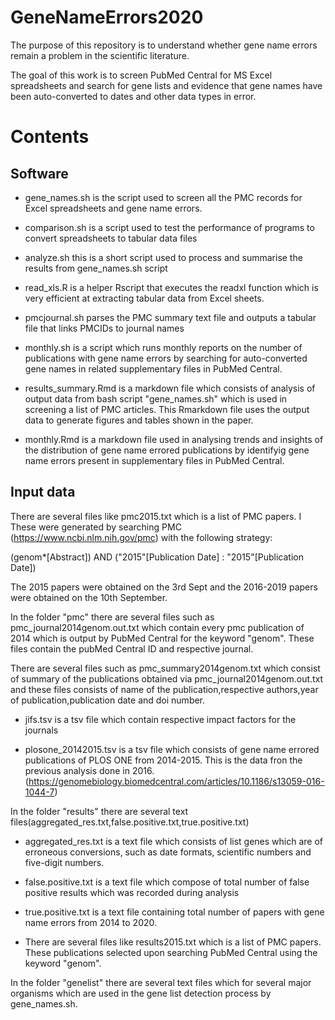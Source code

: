 # GeneNameErrors2020

The purpose of this repository is to understand whether gene name errors remain a problem in the scientific literature.

The goal of this work is to screen PubMed Central for MS Excel spreadsheets and search for gene lists and evidence that gene names have been auto-converted to dates and other data types in error.

# Contents

## Software

* gene_names.sh is the script used to screen all the PMC records for Excel spreadsheets and gene name errors.

* comparison.sh is a script used to test the performance of programs to convert spreadsheets to tabular data files

* analyze.sh this is a short script used to process and summarise the results from gene_names.sh script

* read_xls.R is a helper Rscript that executes the readxl function which is very efficient at extracting tabular data from Excel sheets.

* pmcjournal.sh parses the PMC summary text file and outputs a tabular file that links PMCIDs to journal names

* monthly.sh is a script which runs monthly reports on the number of publications with gene name errors by searching for auto-converted gene names in related supplementary files in PubMed Central. 

* results_summary.Rmd is a markdown file which consists of analysis of output data from bash script "gene_names.sh" which is used in screening a list of PMC articles. This Rmarkdown file uses the output data to generate figures and tables shown in the paper.

* monthly.Rmd is a markdown file used in analysing trends and insights of the distribution of gene name errored publications by identifyig gene name errors present in supplementary files in PubMed Central. 

## Input data

There are several files like pmc2015.txt which is a list of PMC papers. I
These were generated by searching PMC (https://www.ncbi.nlm.nih.gov/pmc) with the following strategy:

(genom*[Abstract]) AND ("2015"[Publication Date] : "2015"[Publication Date]) 

The 2015 papers were obtained on the 3rd Sept and the 2016-2019 papers were obtained on the 10th September.

In the folder "pmc" there are several files such as pmc_journal2014genom.out.txt which contain every pmc publication of 2014 which is output by PubMed Central for the keyword "genom". These files contain the pubMed Central ID and respective journal.

There are several files such as pmc_summary2014genom.txt which consist of summary of the publications obtained via pmc_journal2014genom.out.txt and these files consists of name of the publication,respective authors,year of publication,publication date and doi number.

* jifs.tsv is a tsv file which contain respective impact factors for the journals 

* plosone_20142015.tsv is a tsv file which consists of gene name errored publications of PLOS ONE from 2014-2015. This is the data fron the previous analysis done in 2016.(https://genomebiology.biomedcentral.com/articles/10.1186/s13059-016-1044-7)

In the folder "results" there are several text files(aggregated_res.txt,false.positive.txt,true.positive.txt)

* aggregated_res.txt is a text file which consists of list genes which are of erroneous conversions, such as date formats, scientific numbers and five-digit numbers. 

* false.positive.txt is a text file which compose of total number of false positive results which was recorded during analysis

* true.positive.txt is a text file containing total number of papers with gene name errors from 2014 to 2020.

* There are several files like results2015.txt which is a list of PMC papers. These publications selected upon searching PubMed Central using the keyword "genom".

In the folder "genelist" there are several text files which for several major organisms which are used in the gene list detection process by gene_names.sh.
